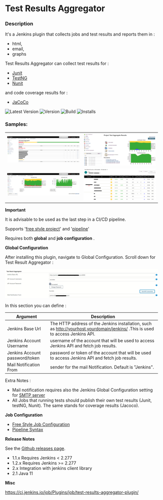 # Test Results Aggregator

### Description

It's a Jenkins plugin that collects jobs and test results and reports them in :

* html,
* email, 
* graphs

Test Results Aggregator can collect test results for : 

* [Junit](https://plugins.jenkins.io/junit)
* [TestNG](https://plugins.jenkins.io/testng-plugin) 
* [Nunit](https://plugins.jenkins.io/nunit)

and code coverage results for : 

* [JaCoCo](https://plugins.jenkins.io/jacoco)

![Latest Version](https://img.shields.io/jenkins/plugin/v/test-results-aggregator.svg)
![Version](https://ci.jenkins.io/buildStatus/icon?job=Plugins/test-results-aggregator-plugin/master)
![Build](https://github.com/jenkinsci/test-results-aggregator-plugin/workflows/Java_CI/badge.svg)
![Installs](https://img.shields.io/jenkins/plugin/i/test-results-aggregator.svg?color=blue)


### Samples:

|  |  | 
| --- | ----------- |
| <img src="docs/screenshots/Untitled2.png" alt="Job results per build" style="float: center; margin-right: 10px; width: 400" /> | <img src="docs/screenshots/MainView.png" alt="Job results history" style="float: center; margin-right: 10px; width: 400" /> |
| <img src="docs/screenshots/Untitled1.png" alt="Job results history main view" style="float: center; margin-right: 10px; width: 400" /> | <img src="docs/screenshots/htmlView2.png" alt="Email report" style="float: center; margin-right: 10px; width: 400" /> |


**Important** 

It is advisable to be used as the last step in a CI/CD pipeline.

Supports '[free style project](docs/README_FreeStyle.md)' and '[pipeline](docs/README_Pipeline.md)'

Requires both **global** and **job configuration** .
 
**Global Configuration**

After installing this plugin, navigate to Global Configuration. Scroll down for Test Result Aggregator :

<img src="docs/screenshots/Global_Configuration.png" alt="Global Configuration" style="float: center; margin-right: 10px; width: 600" />
     

In this section you can define : 


| Argument | Description |
| --- | --- |
| Jenkins Base Url | The HTTP address of the Jenkins installation, such as http://yourhost.yourdomain/jenkins/ .This is used to access Jenkins API. |
| Jenkins Account Username | username of the account that will be used to access Jenkins API and fetch job results. |
| Jenkins Account password/token | password or token of the account that will be used to access Jenkins API and fetch job results. |
| Mail Notification From | sender for the mail Notification. Default is "Jenkins". |


Extra Notes : 

- Mail notification requires also the Jenkins Global Configuration setting for [SMTP server](https://plugins.jenkins.io/mailer)
- All Jobs that running tests should publish their own test results (Junit, testNG, Nunit). The same stands for coverage results (Jacoco).

**Job Configuration**

 * [Free Style Job Configuration](docs/README_FreeStyle.md)
 * [Pipeline Syntax](docs/README_Pipeline.md)

**Release Notes**

See the [Github releases page](https://github.com/jenkinsci/test-results-aggregator-plugin/releases).

* 1.1.x Requires Jenkins < 2.277
* 1.2.x Requires Jenkins >= 2.277
* 2.x Integration with jenkins client library
* 2.1 Java 11

  
**Misc**

https://ci.jenkins.io/job/Plugins/job/test-results-aggregator-plugin/
